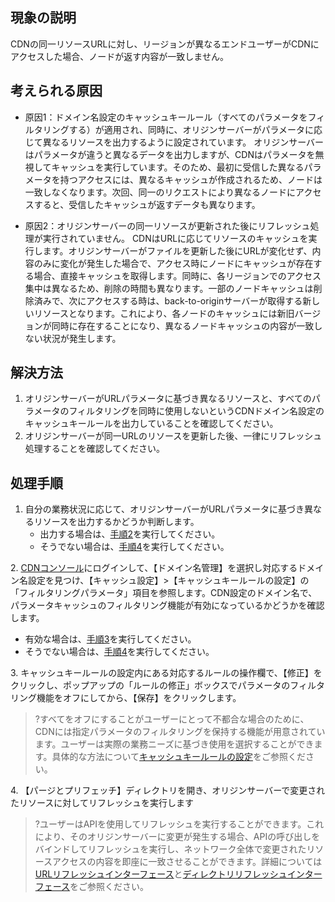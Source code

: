 ## 現象の説明

CDNの同一リソースURLに対し、リージョンが異なるエンドユーザーがCDNにアクセスした場合、ノードが返す内容が一致しません。

## 考えられる原因

- 原因1：ドメイン名設定のキャッシュキールール（すべてのパラメータをフィルタリングする）が適用され、同時に、オリジンサーバーがパラメータに応じて異なるリソースを出力するように設定されています。
  オリジンサーバーはパラメータが違うと異なるデータを出力しますが、CDNはパラメータを無視してキャッシュを実行しています。そのため、最初に受信した異なるパラメータを持つアクセスには、異なるキャッシュが作成されるため、ノードは一致しなくなります。次回、同一のリクエストにより異なるノードにアクセスすると、受信したキャッシュが返すデータも異なります。

- 原因2：オリジンサーバーの同一リソースが更新された後にリフレッシュ処理が実行されていません。
  CDNはURLに応じてリソースのキャッシュを実行します。オリジンサーバーがファイルを更新した後にURLが変化せず、内容のみに変化が発生した場合で、アクセス時にノードにキャッシュが存在する場合、直接キャッシュを取得します。同時に、各リージョンでのアクセス集中は異なるため、削除の時間も異なります。一部のノードキャッシュは削除済みで、次にアクセスする時は、back-to-originサーバーが取得する新しいリソースとなります。これにより、各ノードのキャッシュには新旧バージョンが同時に存在することになり、異なるノードキャッシュの内容が一致しない状況が発生します。 

## 解決方法

1. オリジンサーバーがURLパラメータに基づき異なるリソースと、すべてのパラメータのフィルタリングを同時に使用しないというCDNドメイン名設定のキャッシュキールールを出力していることを確認してください。
2. オリジンサーバーが同一URLのリソースを更新した後、一律にリフレッシュ処理することを確認してください。

## 処理手順

1. 自分の業務状況に応じて、オリジンサーバーがURLパラメータに基づき異なるリソースを出力するかどうか判断します。
   - 出力する場合は、[手順2](#step2)を実行してください。
   - そうでない場合は、[手順4](#step4)を実行してください。

[](id:step2)
2. [CDNコンソール](https://console.cloud.tencent.com/cdn)にログインして、【ドメイン名管理】を選択し対応するドメイン名設定を見つけ、【キャッシュ設定】>【キャッシュキールールの設定】の「フィルタリングパラメータ」項目を参照します。CDN設定のドメイン名で、パラメータキャッシュのフィルタリング機能が有効になっているかどうかを確認します。

   - 有効な場合は、[手順3](#step3)を実行してください。
   - そうでない場合は、[手順4](#step4)を実行してください。



[](id:step3)
3. キャッシュキールールの設定内にある対応するルールの操作欄で、【修正】をクリックし、ポップアップの「ルールの修正」ボックスでパラメータのフィルタリング機能をオフにしてから、【保存】をクリックします。

> ?すべてをオフにすることがユーザーにとって不都合な場合のために、CDNには指定パラメータのフィルタリングを保持する機能が用意されています。ユーザーは実際の業務ニーズに基づき使用を選択することができます。具体的な方法について[キャッシュキールールの設定](https://intl.cloud.tencent.com/document/product/228/35316)をご参照ください。

[](id:step4)
4. 【パージとプリフェッチ】ディレクトリを開き、オリジンサーバーで変更されたリソースに対してリフレッシュを実行します

> ?ユーザーはAPIを使用してリフレッシュを実行することができます。これにより、そのオリジンサーバーに変更が発生する場合、APIの呼び出しをバインドしてリフレッシュを実行し、ネットワーク全体で変更されたリソースアクセスの内容を即座に一致させることができます。詳細については[URLリフレッシュインターフェース](https://intl.cloud.tencent.com/document/product/228/33601)と[ディレクトリリフレッシュインターフェース](https://intl.cloud.tencent.com/document/product/228/33602)をご参照ください。
